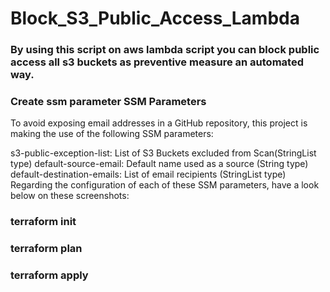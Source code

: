 # Block_S3_Public_Access_Lambda

### By using this script on aws lambda script  you can  block public access all s3 buckets as preventive measure an automated way.

### Create ssm parameter SSM Parameters
To avoid exposing email addresses in a GitHub repository, this project is making the use of the following SSM parameters:

s3-public-exception-list: List of S3 Buckets excluded from Scan(StringList type)
default-source-email: Default name used as a source (String type)
default-destination-emails: List of email recipients (StringList type)
Regarding the configuration of each of these SSM parameters, have a look below on these screenshots:

### terraform init

### terraform plan

### terraform apply
